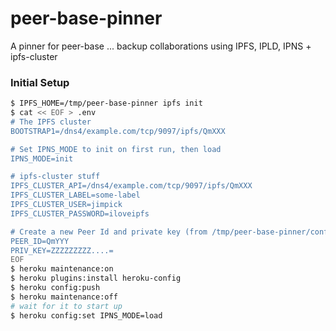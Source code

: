 # peer-base-pinner
A pinner for peer-base ... backup collaborations using IPFS, IPLD, IPNS + ipfs-cluster

### Initial Setup
```bash
$ IPFS_HOME=/tmp/peer-base-pinner ipfs init
$ cat << EOF > .env
# The IPFS cluster
BOOTSTRAP1=/dns4/example.com/tcp/9097/ipfs/QmXXX

# Set IPNS_MODE to init on first run, then load
IPNS_MODE=init

# ipfs-cluster stuff
IPFS_CLUSTER_API=/dns4/example.com/tcp/9097/ipfs/QmXXX
IPFS_CLUSTER_LABEL=some-label
IPFS_CLUSTER_USER=jimpick
IPFS_CLUSTER_PASSWORD=iloveipfs

# Create a new Peer Id and private key (from /tmp/peer-base-pinner/config)
PEER_ID=QmYYY
PRIV_KEY=ZZZZZZZZZ....=
EOF
$ heroku maintenance:on
$ heroku plugins:install heroku-config
$ heroku config:push
$ heroku maintenance:off
# wait for it to start up
$ heroku config:set IPNS_MODE=load
```
